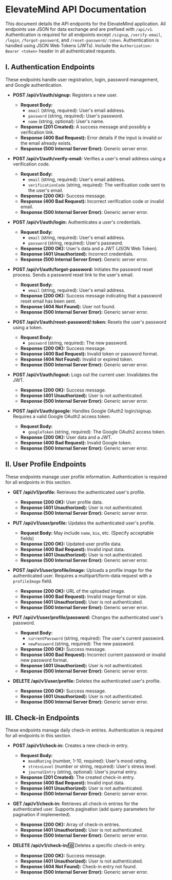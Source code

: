 # ElevateMind API Documentation

This document details the API endpoints for the ElevateMind application. All endpoints use JSON for data exchange and are prefixed with `/api/v1`.  Authentication is required for all endpoints except `/signup`, `/verify-email`, `/login`, `/forgot-password`, and `/reset-password/:token`.  Authentication is handled using JSON Web Tokens (JWTs).  Include the `Authorization: Bearer <token>` header in all authenticated requests.


## I. Authentication Endpoints

These endpoints handle user registration, login, password management, and Google authentication.

* **POST /api/v1/auth/signup:**  Registers a new user.
    * **Request Body:**
        * `email` (string, required): User's email address.
        * `password` (string, required): User's password.
        * `name` (string, optional): User's name.
    * **Response (201 Created):**  A success message and possibly a verification link.
    * **Response (400 Bad Request):**  Error details if the input is invalid or the email already exists.
    * **Response (500 Internal Server Error):** Generic server error.

* **POST /api/v1/auth/verify-email:** Verifies a user's email address using a verification code.
    * **Request Body:**
        * `email` (string, required): User's email address.
        * `verificationCode` (string, required): The verification code sent to the user's email.
    * **Response (200 OK):**  Success message.
    * **Response (400 Bad Request):** Incorrect verification code or invalid email.
    * **Response (500 Internal Server Error):** Generic server error.

* **POST /api/v1/auth/login:** Authenticates a user's credentials.
    * **Request Body:**
        * `email` (string, required): User's email address.
        * `password` (string, required): User's password.
    * **Response (200 OK):**  User's data and a JWT (JSON Web Token).
    * **Response (401 Unauthorized):** Incorrect credentials.
    * **Response (500 Internal Server Error):** Generic server error.

* **POST /api/v1/auth/forgot-password:** Initiates the password reset process. Sends a password reset link to the user's email.
    * **Request Body:**
        * `email` (string, required): User's email address.
    * **Response (200 OK):** Success message indicating that a password reset email has been sent.
    * **Response (404 Not Found):** User not found.
    * **Response (500 Internal Server Error):** Generic server error.

* **POST /api/v1/auth/reset-password/:token:** Resets the user's password using a token.
    * **Request Body:**
        * `password` (string, required): The new password.
    * **Response (200 OK):** Success message.
    * **Response (400 Bad Request):** Invalid token or password format.
    * **Response (404 Not Found):** Invalid or expired token.
    * **Response (500 Internal Server Error):** Generic server error.

* **POST /api/v1/auth/logout:** Logs out the current user.  Invalidates the JWT.
    * **Response (200 OK):** Success message.
    * **Response (401 Unauthorized):** User is not authenticated.
    * **Response (500 Internal Server Error):** Generic server error.

* **POST /api/v1/auth/google:** Handles Google OAuth2 login/signup.  Requires a valid Google OAuth2 access token.
    * **Request Body:**
        * `googleToken` (string, required): The Google OAuth2 access token.
    * **Response (200 OK):** User data and a JWT.
    * **Response (400 Bad Request):** Invalid Google token.
    * **Response (500 Internal Server Error):** Generic server error.


## II. User Profile Endpoints

These endpoints manage user profile information.  Authentication is required for all endpoints in this section.


* **GET /api/v1/profile:** Retrieves the authenticated user's profile.
    * **Response (200 OK):** User profile data.
    * **Response (401 Unauthorized):** User is not authenticated.
    * **Response (500 Internal Server Error):** Generic server error.

* **PUT /api/v1/user/profile:** Updates the authenticated user's profile.
    * **Request Body:**  May include `name`, `bio`, etc.  (Specify acceptable fields)
    * **Response (200 OK):** Updated user profile data.
    * **Response (400 Bad Request):** Invalid input data.
    * **Response (401 Unauthorized):** User is not authenticated.
    * **Response (500 Internal Server Error):** Generic server error.

* **POST /api/v1/user/profile/image:** Uploads a profile image for the authenticated user.  Requires a multipart/form-data request with a `profileImage` field.
    * **Response (200 OK):** URL of the uploaded image.
    * **Response (400 Bad Request):** Invalid image format or size.
    * **Response (401 Unauthorized):** User is not authenticated.
    * **Response (500 Internal Server Error):** Generic server error.

* **PUT /api/v1/user/profile/password:** Changes the authenticated user's password.
    * **Request Body:**
        * `currentPassword` (string, required): The user's current password.
        * `newPassword` (string, required): The new password.
    * **Response (200 OK):** Success message.
    * **Response (400 Bad Request):** Incorrect current password or invalid new password format.
    * **Response (401 Unauthorized):** User is not authenticated.
    * **Response (500 Internal Server Error):** Generic server error.

* **DELETE /api/v1/user/profile:** Deletes the authenticated user's profile.
    * **Response (200 OK):** Success message.
    * **Response (401 Unauthorized):** User is not authenticated.
    * **Response (500 Internal Server Error):** Generic server error.



## III. Check-in Endpoints

These endpoints manage daily check-in entries. Authentication is required for all endpoints in this section.

* **POST /api/v1/check-in:** Creates a new check-in entry.
    * **Request Body:**
        * `moodRating` (number, 1-10, required): User's mood rating.
        * `stressLevel` (number or string, required): User's stress level.
        * `journalEntry` (string, optional): User's journal entry.
    * **Response (201 Created):**  The created check-in entry.
    * **Response (400 Bad Request):** Invalid input data.
    * **Response (401 Unauthorized):** User is not authenticated.
    * **Response (500 Internal Server Error):** Generic server error.

* **GET /api/v1/check-in:** Retrieves all check-in entries for the authenticated user.  Supports pagination (add query parameters for pagination if implemented).
    * **Response (200 OK):** Array of check-in entries.
    * **Response (401 Unauthorized):** User is not authenticated.
    * **Response (500 Internal Server Error):** Generic server error.

* **DELETE /api/v1/check-in/:id:** Deletes a specific check-in entry.
    * **Response (200 OK):** Success message.
    * **Response (401 Unauthorized):** User is not authenticated.
    * **Response (404 Not Found):** Check-in entry not found.
    * **Response (500 Internal Server Error):** Generic server error.
